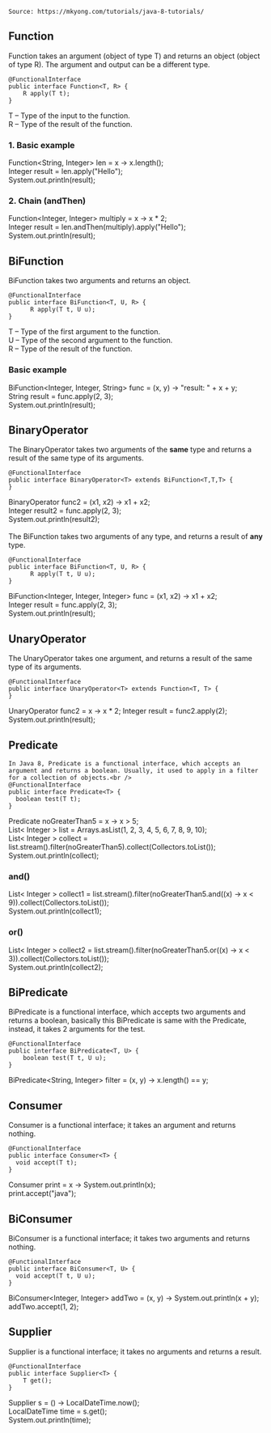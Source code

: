 ```
Source: https://mkyong.com/tutorials/java-8-tutorials/
```
## Function
Function takes an argument (object of type T) and returns an object (object of type R). The argument and output can be a different type.<br />
```
@FunctionalInterface
public interface Function<T, R> {
    R apply(T t);
}
```
T – Type of the input to the function.<br />
R – Type of the result of the function.<br />

### 1. Basic example
Function<String, Integer> len = x -> x.length();<br />
Integer result = len.apply("Hello");<br />
System.out.println(result);<br />

### 2. Chain (andThen)
Function<Integer, Integer> multiply = x -> x * 2;<br />
Integer result = len.andThen(multiply).apply("Hello");<br />
System.out.println(result);<br />

## BiFunction
BiFunction takes two arguments and returns an object.<br />
```
@FunctionalInterface
public interface BiFunction<T, U, R> {
      R apply(T t, U u);
}
```
T – Type of the first argument to the function.<br />
U – Type of the second argument to the function.<br />
R – Type of the result of the function.<br />

### Basic example
BiFunction<Integer, Integer, String> func = (x, y) -> "result: " + x + y;<br />
String result = func.apply(2, 3);<br />
System.out.println(result);<br />

## BinaryOperator
The BinaryOperator takes two arguments of the <strong>same</strong> type and returns a result of the same type of its arguments.<br />
```
@FunctionalInterface
public interface BinaryOperator<T> extends BiFunction<T,T,T> {
}
```
BinaryOperator<Integer> func2 = (x1, x2) -> x1 + x2;<br />
Integer result2 = func.apply(2, 3);<br />
System.out.println(result2);<br /><br />
The BiFunction takes two arguments of any type, and returns a result of <strong>any</strong> type.<br />
```
@FunctionalInterface
public interface BiFunction<T, U, R> {
      R apply(T t, U u);
}
```
BiFunction<Integer, Integer, Integer> func = (x1, x2) -> x1 + x2;<br />
Integer result = func.apply(2, 3);<br />
System.out.println(result);<br />

## UnaryOperator
The UnaryOperator takes one argument, and returns a result of the same type of its arguments.<br />
```
@FunctionalInterface
public interface UnaryOperator<T> extends Function<T, T> {
}
```
UnaryOperator<Integer> func2 = x -> x * 2;
Integer result = func2.apply(2);
System.out.println(result); 

## Predicate
```
In Java 8, Predicate is a functional interface, which accepts an argument and returns a boolean. Usually, it used to apply in a filter for a collection of objects.<br />
@FunctionalInterface
public interface Predicate<T> {
  boolean test(T t);
}
```
Predicate<Integer> noGreaterThan5 = x -> x > 5;<br />
List< Integer > list = Arrays.asList(1, 2, 3, 4, 5, 6, 7, 8, 9, 10);<br />
List< Integer > collect = list.stream().filter(noGreaterThan5).collect(Collectors.toList());<br />
System.out.println(collect);<br />

### and()
List< Integer > collect1 = list.stream().filter(noGreaterThan5.and((x) -> x < 9)).collect(Collectors.toList());<br />
System.out.println(collect1);<br />

### or()
List< Integer > collect2 = list.stream().filter(noGreaterThan5.or((x) -> x < 3)).collect(Collectors.toList());<br />
System.out.println(collect2);<br />

## BiPredicate
BiPredicate is a functional interface, which accepts two arguments and returns a boolean, basically this BiPredicate is same with the Predicate, instead, it takes 2 arguments for the test.<br />
```
@FunctionalInterface
public interface BiPredicate<T, U> {
    boolean test(T t, U u);
}
```
BiPredicate<String, Integer> filter = (x, y) -> x.length() == y;<br />

## Consumer
Consumer is a functional interface; it takes an argument and returns nothing.<br />
```
@FunctionalInterface
public interface Consumer<T> {
  void accept(T t);
}
```
Consumer<String> print = x -> System.out.println(x);<br />
print.accept("java");<br />

## BiConsumer
BiConsumer is a functional interface; it takes two arguments and returns nothing.<br />
```
@FunctionalInterface
public interface BiConsumer<T, U> {
  void accept(T t, U u);
}
```
BiConsumer<Integer, Integer> addTwo = (x, y) -> System.out.println(x + y);<br />
addTwo.accept(1, 2);<br />

## Supplier
Supplier is a functional interface; it takes no arguments and returns a result.<br />
```
@FunctionalInterface
public interface Supplier<T> {
    T get();
}
```
Supplier<LocalDateTime> s = () -> LocalDateTime.now();<br />
LocalDateTime time = s.get();<br />
System.out.println(time);<br />

